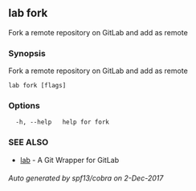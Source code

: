 ## lab fork

Fork a remote repository on GitLab and add as remote

### Synopsis


Fork a remote repository on GitLab and add as remote

```
lab fork [flags]
```

### Options

```
  -h, --help   help for fork
```

### SEE ALSO
* [lab](index.md)	 - A Git Wrapper for GitLab

###### Auto generated by spf13/cobra on 2-Dec-2017
